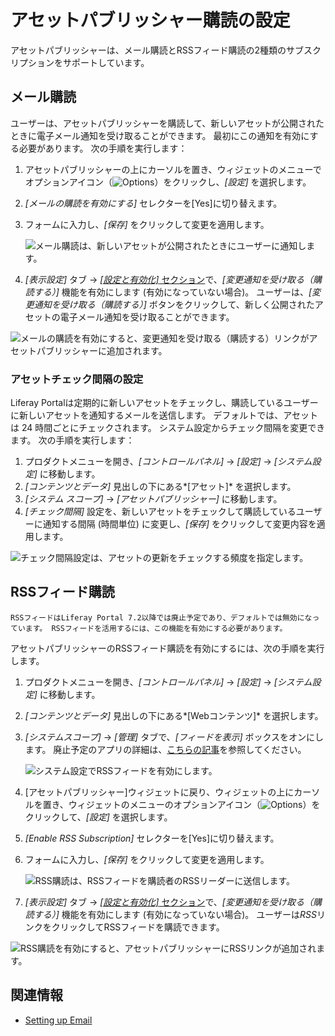 # アセットパブリッシャー購読の設定

アセットパブリッシャーは、メール購読とRSSフィード購読の2種類のサブスクリプションをサポートしています。

## メール購読

ユーザーは、アセットパブリッシャーを購読して、新しいアセットが公開されたときに電子メール通知を受け取ることができます。 最初にこの通知を有効にする必要があります。 次の手順を実行します：

1.  アセットパブリッシャーの上にカーソルを置き、ウィジェットのメニューでオプションアイコン（![Options](../../../images/icon-app-options.png)）をクリックし、*[設定]* を選択します。

2.  *[メールの購読を有効にする]* セレクターを[Yes]に切り替えます。

3.  フォームに入力し、*[保存]* をクリックして変更を適用します。

    ![メール購読は、新しいアセットが公開されたときにユーザーに通知します。](./configuring-asset-publisher-subscriptions/images/01.png)

4.  *[表示設定]* タブ → [*[設定と有効化]* セクション](./configuring-display-settings.md#set-and-enable-options)で、*[変更通知を受け取る（購読する）]* 機能を有効にします (有効になっていない場合)。 ユーザーは、*[変更通知を受け取る（購読する）]* ボタンをクリックして、新しく公開されたアセットの電子メール通知を受け取ることができます。

![メールの購読を有効にすると、変更通知を受け取る（購読する）リンクがアセットパブリッシャーに追加されます。](./configuring-asset-publisher-subscriptions/images/02.png)

### アセットチェック間隔の設定

Liferay Portalは定期的に新しいアセットをチェックし、購読しているユーザーに新しいアセットを通知するメールを送信します。 デフォルトでは、アセットは 24 時間ごとにチェックされます。 システム設定からチェック間隔を変更できます。 次の手順を実行します：

1.  プロダクトメニューを開き、*[コントロールパネル]* → *[設定]* → *[システム設定]* に移動します。
2.  *[コンテンツとデータ]* 見出しの下にある*[アセット]* を選択します。
3.  *[システム スコープ]* → *[アセットパブリッシャー]* に移動します。
4.  *[チェック間隔]* 設定を、新しいアセットをチェックして購読しているユーザーに通知する間隔 (時間単位) に変更し、*[保存]* をクリックして変更内容を適用します。

![チェック間隔設定は、アセットの更新をチェックする頻度を指定します。](./configuring-asset-publisher-subscriptions/images/03.png)

## RSSフィード購読

```{note}
RSSフィードはLiferay Portal 7.2以降では廃止予定であり、デフォルトでは無効になっています。 RSSフィードを活用するには、この機能を有効にする必要があります。
```

アセットパブリッシャーのRSSフィード購読を有効にするには、次の手順を実行します。

1.  プロダクトメニューを開き、*[コントロールパネル]* → *[設定]* → *[システム設定]* に移動します。

2.  *[コンテンツとデータ]* 見出しの下にある*[Webコンテンツ]* を選択します。

3.  *[システムスコープ]* → *[管理]* タブで、*[フィードを表示]* ボックスをオンにします。 廃止予定のアプリの詳細は、[こちらの記事](TODO:deprecated-apps)を参照してください。

    ![システム設定でRSSフィードを有効にします。](./configuring-asset-publisher-subscriptions/images/04.png)

4.  [アセットパブリッシャー]ウィジェットに戻り、ウィジェットの上にカーソルを置き、ウィジェットのメニューのオプションアイコン（![Options](../../../images/icon-app-options.png)）をクリックして、*[設定]* を選択します。

5.  *[Enable RSS Subscription]* セレクターを[Yes]に切り替えます。

6.  フォームに入力し、*[保存]* をクリックして変更を適用します。

    ![RSS購読は、RSSフィードを購読者のRSSリーダーに送信します。](./configuring-asset-publisher-subscriptions/images/05.png)

7.  *[表示設定]* タブ → [*[設定と有効化]* セクション](./configuring-display-settings.md#set-and-enable-options)で、*[変更通知を受け取る（購読する）]* 機能を有効にします (有効になっていない場合)。 ユーザーは*RSS*リンクをクリックしてRSSフィードを購読できます。

![RSS購読を有効にすると、アセットパブリッシャーにRSSリンクが追加されます。](./configuring-asset-publisher-subscriptions/images/06.png)

## 関連情報

  - [Setting up Email](../../../installation-and-upgrades/setting-up-liferay/configuring-mail.md)
